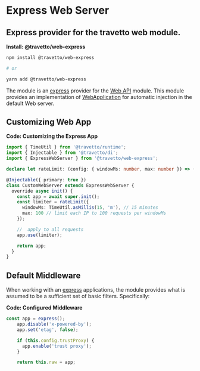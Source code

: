 <!-- This file was generated by @travetto/doc and should not be modified directly -->
<!-- Please modify https://github.com/travetto/travetto/tree/main/module/web-express/DOC.tsx and execute "npx trv doc" to rebuild -->
# Express Web Server

## Express provider for the travetto web module.

**Install: @travetto/web-express**
```bash
npm install @travetto/web-express

# or

yarn add @travetto/web-express
```

The module is an [express](https://expressjs.com) provider for the [Web API](https://github.com/travetto/travetto/tree/main/module/web#readme "Declarative api for Web Applications with support for the dependency injection.") module.  This module provides an implementation of [WebApplication](https://github.com/travetto/travetto/tree/main/module/web/src/application/app.ts#L21) for automatic injection in the default Web server.

## Customizing Web App

**Code: Customizing the Express App**
```typescript
import { TimeUtil } from '@travetto/runtime';
import { Injectable } from '@travetto/di';
import { ExpressWebServer } from '@travetto/web-express';

declare let rateLimit: (config: { windowMs: number, max: number }) => ((req: Express.Request, res: Express.Response) => void);

@Injectable({ primary: true })
class CustomWebServer extends ExpressWebServer {
  override async init() {
    const app = await super.init();
    const limiter = rateLimit({
      windowMs: TimeUtil.asMillis(15, 'm'), // 15 minutes
      max: 100 // limit each IP to 100 requests per windowMs
    });

    //  apply to all requests
    app.use(limiter);

    return app;
  }
}
```

## Default Middleware
When working with an [express](https://expressjs.com) applications, the module provides what is assumed to be a sufficient set of basic filters. Specifically:

**Code: Configured Middleware**
```typescript
const app = express();
    app.disable('x-powered-by');
    app.set('etag', false);

    if (this.config.trustProxy) {
      app.enable('trust proxy');
    }

    return this.raw = app;
```
